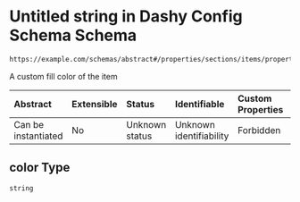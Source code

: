 # Untitled string in Dashy Config Schema Schema

```txt
https://example.com/schemas/abstract#/properties/sections/items/properties/items/items/properties/color
```

A custom fill color of the item

| Abstract            | Extensible | Status         | Identifiable            | Custom Properties | Additional Properties | Access Restrictions | Defined In                                                                             |
| :------------------ | :--------- | :------------- | :---------------------- | :---------------- | :-------------------- | :------------------ | :------------------------------------------------------------------------------------- |
| Can be instantiated | No         | Unknown status | Unknown identifiability | Forbidden         | Allowed               | none                | [dashy-config.schema.json*](../../out/dashy-config.schema.json "open original schema") |

## color Type

`string`
